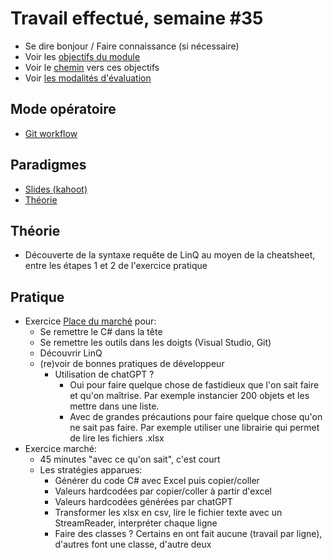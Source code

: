 # Travail effectué, semaine #35

- Se dire bonjour / Faire connaissance (si nécessaire)
- Voir les [objectifs du module](https://www.modulbaukasten.ch/module/323/1/fr-FR?title=Programmer-de-mani%C3%A8re-fonctionnelle)
- Voir le [chemin](https://roadmap.sh/r/embed?id=66b88565b64402e0526d8ebc) vers ces objectifs
- Voir [les modalités d'évaluation](../evaluation/DEP.md)

## Mode opératoire
- [Git workflow](../USEME.md)

## Paradigmes
- [Slides (kahoot)](https://create.kahoot.it/share/ict-323-paradigme/ed5b81f2-c5be-4aa4-9e50-acdbbe368c86)
- [Théorie](../supports/01-paradigmes.md)

## Théorie

- Découverte de la syntaxe requête de LinQ au moyen de la cheatsheet, entre les étapes 1 et 2 de l'exercice pratique
  
## Pratique

- Exercice [Place du marché](../exos/marché/enoncé.md) pour:
  - Se remettre le C# dans la tête
  - Se remettre les outils dans les doigts (Visual Studio, Git)
  - Découvrir LinQ
  - (re)voir de bonnes pratiques de développeur
    - Utilisation de chatGPT ?
      - Oui pour faire quelque chose de fastidieux que l'on sait faire et qu'on maîtrise. Par exemple instancier 200 objets et les mettre dans une liste.
      - Avec de grandes précautions pour faire quelque chose qu'on ne sait pas faire. Par exemple utiliser une librairie qui permet de lire les fichiers .xlsx
- Exercice marché:
  - 45 minutes "avec ce qu'on sait", c'est court
  - Les stratégies apparues:
    - Générer du code C# avec Excel puis copier/coller
    - Valeurs hardcodées par copier/coller à partir d'excel
    - Valeurs hardcodées générées par chatGPT
    - Transformer les xlsx en csv, lire le fichier texte avec un StreamReader, interpréter chaque ligne
    - Faire des classes ? Certains en ont fait aucune (travail par ligne), d'autres font une classe, d'autre deux
